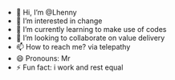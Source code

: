 - 👋 Hi, I’m @Lhenny 
- 👀 I’m interested in change
- 🌱 I’m currently learning to make use of codes
- 💞️ I’m looking to collaborate on value delivery
- 📫 How to reach me? via telepathy
- 😄 Pronouns: Mr
- ⚡ Fun fact: i work and rest equal

<!---
Lhenny/Lhenny is a ✨ special ✨ repository because its `README.md` (this file) appears on your GitHub profile.
You can click the Preview link to take a look at your changes.
--->
